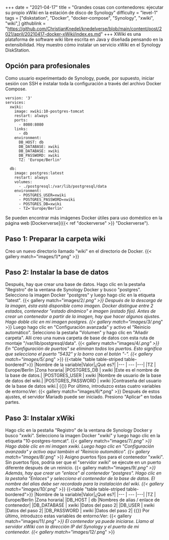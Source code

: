 +++
date = "2021-04-17"
title = "Grandes cosas con contenedores: ejecutar su propio xWiki en la estación de disco de Synology"
difficulty = "level-1"
tags = ["diskstation", "Docker", "docker-compose", "Synology", "xwiki", "wiki",]
githublink = "https://github.com/ChristianKnedel/knedelverse/blob/main/content/post/2021/april/20210417-docker-xWiki/index.es.md"
+++
XWiki es una plataforma de software wiki libre escrita en Java y diseñada pensando en la extensibilidad. Hoy muestro cómo instalar un servicio xWiki en el Synology DiskStation.
## Opción para profesionales
Como usuario experimentado de Synology, puede, por supuesto, iniciar sesión con SSH e instalar toda la configuración a través del archivo Docker Compose.
```
version: '3'
services:
  xwiki:
    image: xwiki:10-postgres-tomcat
    restart: always
    ports:
      - 8080:8080
    links:
      - db
    environment:
      DB_HOST: db
      DB_DATABASE: xwiki
      DB_DATABASE: xwiki
      DB_PASSWORD: xwiki
      TZ: 'Europe/Berlin'

  db:
    image: postgres:latest
    restart: always
    volumes:
      - ./postgresql:/var/lib/postgresql/data
    environment:
      - POSTGRES_USER=xwiki
      - POSTGRES_PASSWORD=xwiki
      - POSTGRES_DB=xwiki
      - TZ='Europe/Berlin'

```
Se pueden encontrar más imágenes Docker útiles para uso doméstico en la página web [Dockerverse]({{< ref "dockerverse" >}} "Dockerverse").
## Paso 1: Preparar la carpeta wiki
Creo un nuevo directorio llamado "wiki" en el directorio de Docker.
{{< gallery match="images/1/*.png" >}}

## Paso 2: Instalar la base de datos
Después, hay que crear una base de datos. Hago clic en la pestaña "Registro" de la ventana de Synology Docker y busco "postgres". Selecciono la imagen Docker "postgres" y luego hago clic en la etiqueta "latest".
{{< gallery match="images/2/*.png" >}}
Después de la descarga de la imagen, ésta está disponible como imagen. Docker distingue entre 2 estados, contenedor "estado dinámico" e imagen (estado fijo). Antes de crear un contenedor a partir de la imagen, hay que hacer algunos ajustes. Hago doble clic en mi imagen postgres.
{{< gallery match="images/3/*.png" >}}
Luego hago clic en "Configuración avanzada" y activo el "Reinicio automático". Selecciono la pestaña "Volumen" y hago clic en "Añadir carpeta". Allí creo una nueva carpeta de base de datos con esta ruta de montaje "/var/lib/postgresql/data".
{{< gallery match="images/4/*.png" >}}
En "Configuración de puertos" se eliminan todos los puertos. Esto significa que selecciono el puerto "5432" y lo borro con el botón "-".
{{< gallery match="images/5/*.png" >}}
{{<table "table table-striped table-bordered">}}
|Nombre de la variable|Valor|¿Qué es?|
|--- | --- |---|
|TZ	| Europe/Berlin	|Zona horaria|
|POSTGRES_DB	| xwiki |Este es el nombre de la base de datos.|
|POSTGRES_USER	| xwiki |Nombre de usuario de la base de datos del wiki.|
|POSTGRES_PASSWORD	| xwiki |Contraseña del usuario de la base de datos wiki.|
{{</table>}}
Por último, introduzco estas cuatro variables de entorno:Ver:
{{< gallery match="images/6/*.png" >}}
Después de estos ajustes, el servidor Mariadb puede ser iniciado. Presiono "Aplicar" en todas partes.
## Paso 3: Instalar xWiki
Hago clic en la pestaña "Registro" de la ventana de Synology Docker y busco "xwiki". Selecciono la imagen Docker "xwiki" y luego hago clic en la etiqueta "10-postgres-tomcat".
{{< gallery match="images/7/*.png" >}}
Hago doble clic en mi imagen xwiki. Luego hago clic en "Configuración avanzada" y activo aquí también el "Reinicio automático".
{{< gallery match="images/8/*.png" >}}
Asigno puertos fijos para el contenedor "xwiki". Sin puertos fijos, podría ser que el "servidor xwiki" se ejecute en un puerto diferente después de un reinicio.
{{< gallery match="images/9/*.png" >}}
Además, hay que crear un "enlace" al contenedor "postgres". Hago clic en la pestaña "Enlaces" y selecciono el contenedor de la base de datos. El nombre del alias debe ser recordado para la instalación del wiki.
{{< gallery match="images/10/*.png" >}}
{{<table "table table-striped table-bordered">}}
|Nombre de la variable|Valor|¿Qué es?|
|--- | --- |---|
|TZ |	Europe/Berlin	|Zona horaria|
|DB_HOST	| db |Nombres de alias / enlace de contenedor|
|DB_DATABASE	| xwiki	|Datos del paso 2|
|DB_USER	| xwiki	|Datos del paso 2|
|DB_PASSWORD	| xwiki |Datos del paso 2|
{{</table>}}
Por último, introduzco estas variables de entorno:Ver:
{{< gallery match="images/11/*.png" >}}
El contenedor ya puede iniciarse. Llamo al servidor xWiki con la dirección IP del Synology y el puerto de mi contenedor.
{{< gallery match="images/12/*.png" >}}